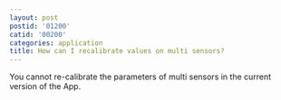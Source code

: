 ```yaml
---
layout: post
postid: '01200'
catid: '00200'
categories: application
title: How can I recalibrate values on multi sensors?
---
```


You cannot re-calibrate the parameters of multi sensors in the current version of the App.